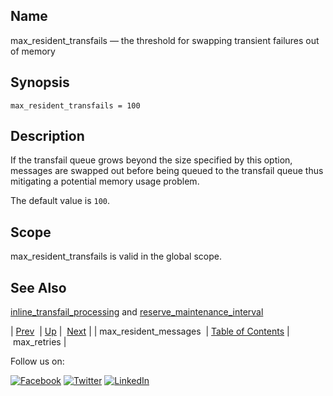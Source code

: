 <a name="conf.ref.max_resident_transfails"></a>
## Name

max_resident_transfails — the threshold for swapping transient failures out of memory

## Synopsis

`max_resident_transfails = 100`

<a name="idp25413376"></a>
## Description

If the transfail queue grows beyond the size specified by this option, messages are swapped out before being queued to the transfail queue thus mitigating a potential memory usage problem.

The default value is `100`.

<a name="idp25416272"></a>
## Scope

max_resident_transfails is valid in the global scope.

<a name="idp25418112"></a>
## See Also

[inline_transfail_processing](conf.ref.inline_transfail_processing.php "inline_transfail_processing") and [reserve_maintenance_interval](conf.ref.reserve_maintenance_interval.php "reserve_maintenance_interval")

| [Prev](conf.ref.max_resident_messages.php)  | [Up](config.options.ref.php) |  [Next](conf.ref.max_retries.php) |
| max_resident_messages  | [Table of Contents](index.php) |  max_retries |

Follow us on:

[![Facebook](https://support.messagesystems.com/images/icon-facebook.png)](http://www.facebook.com/messagesystems) [![Twitter](https://support.messagesystems.com/images/icon-twitter.png)](http://twitter.com/#!/MessageSystems) [![LinkedIn](https://support.messagesystems.com/images/icon-linkedin.png)](http://www.linkedin.com/company/message-systems)